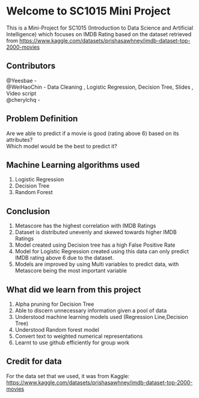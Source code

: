 # Welcome to SC1015 Mini Project
This is a Mini-Project for SC1015 (Introduction to Data Science and Artificial Intelligence) which focuses on IMDB Rating based on the dataset retrieved from https://www.kaggle.com/datasets/prishasawhney/imdb-dataset-top-2000-movies

## Contributors
@Yeesbae -  <br />
@WeiHaoChin - Data Cleaning , Logistic Regression, Decision Tree, Slides , Video script <br />
@cherylchq - 
## Problem Definition

Are we able to predict if a movie is good (rating above 6) based on its attributes? <br />
Which model would be the best to predict it?

## Machine Learning algorithms used
1. Logistic Regression
2. Decision Tree
3. Random Forest

## Conclusion
1. Metascore has the highest correlation with IMDB Ratings
2. Dataset is distributed unevenly and skewed towards higher IMDB Ratings
3. Model created using Decision tree has a high False Positive Rate
4. Model for Logistic Regression created using this data can only predict IMDB rating above 6 due to the dataset.
5. Models are improved by using Multi variables to predict data, with Metascore being the most important variable

## What did we learn from this project
1. Alpha pruning for Decision Tree <br/>
2. Able to discern unnecessary information given a pool of data <br/>
3. Understood machine learning models used (Regression Line,Decision Tree) <br/>
4. Understood Random forest model <br/>
5. Convert text to weighted numerical representations <br/>
6. Learnt to use github efficiently for group work 

## Credit for data
For the data set that we used, it was from Kaggle: https://www.kaggle.com/datasets/prishasawhney/imdb-dataset-top-2000-movies
